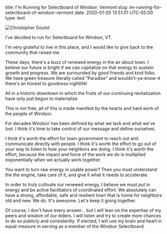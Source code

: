title: I'm Running for Selectboard of Windsor, Vermont
slug: im-running-for-selectboard-of-windsor-vermont
date: 2020-01-20 13:51:01 UTC-05:00
type: text

![Christopher Goulet](/images/selectboard.jpg)


I've decided to run for Selectboard for Windsor, VT.

I'm very grateful to live in this place, and I would like to give back to the community that raised me. 

These days, there's a buzz of renewed energy in the air about town. I believe our future is bright if we can capitalize on that energy to sustain growth and progress.
We are surrounded by good friends and kind folks. We have green treasure literally called "Paradise" and wouldn't-ya-know-it there's an honest to goodness nightlife!

All in a historic downtown in which the fruits of our continuing revitalization have only just begun to materialize.

This is not free, all of this is made manifest by the hearts and hard work of the people of Windsor.

For decades Windsor has been defined by what we lack and what we've lost. I think it's time to take control of our message and define ourselves. 

I think it's worth the effort for town government to reach out and communicate directly with people.
I think it's worth the effort to go out of your way to listen to how your neighbors are doing. 
I think it's worth the effort, because the impact and force of the work we do is multiplied exponentially when we actually work together.

You want to turn raw energy in usable power? Then you must understand the the engine, take care of it, and give it what it needs to accelerate.

In order to truly cultivate our renewed energy, I believe we must *put in* energy and be active facilitators of coordinated effort.
We absolutely can have a strong, affordable, safe and resilient town that is home for neighbors old and new. We do. It's awesome. Let's keep it going together.

Of course, I don't have every answer... but I will lean on the expertise of my peers and wisdom of our elders. I will listen and try to create more chances to do so publicly and consistently. If elected, I will use my brain and heart in equal measure in serving as a member of the Windsor Selectboard. 